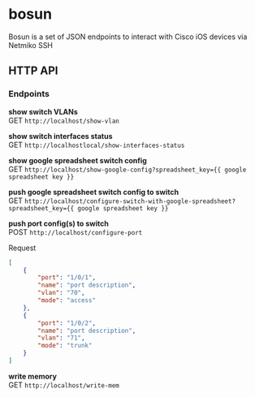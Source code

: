 # bosun

Bosun is a set of JSON endpoints to interact with Cisco iOS devices via Netmiko SSH

## HTTP API

### Endpoints

**show switch VLANs**<br>
GET `http://localhost/show-vlan`<br>

**show switch interfaces status**<br>
GET `http://localhostlocal/show-interfaces-status`<br>

**show google spreadsheet switch config**<br>
GET `http://localhost/show-google-config?spreadsheet_key={{ google spreadsheet key }}`<br>

**push google spreadsheet switch config to switch**<br>
GET `http://localhost/configure-switch-with-google-spreadsheet?spreadsheet_key={{ google spreadsheet key }}`<br>

**push port config(s) to switch**<br>
POST `http://localhost/configure-port`<br>

Request

```json
[
	{
		"port": "1/0/1",
		"name": "port description",
		"vlan": "70",
		"mode": "access"
	},
	{
		"port": "1/0/2",
		"name": "port description",
		"vlan": "71",
		"mode": "trunk"
	}
]
```

**write memory**<br>
GET `http://localhost/write-mem`<br>